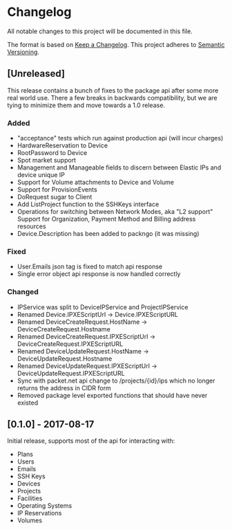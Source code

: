 # Changelog
All notable changes to this project will be documented in this file.

The format is based on [Keep a Changelog](http://keepachangelog.com/en/1.0.0/).
This project adheres to [Semantic Versioning](http://semver.org/spec/v2.0.0.html).

## [Unreleased]

This release contains a bunch of fixes to the package api after some more real
world use. There a few breaks in backwards compatibility, but we are tying to
minimize them and move towards a 1.0 release.

### Added
- "acceptance" tests which run against production api (will incur charges)
- HardwareReservation to Device
- RootPassword to Device
- Spot market support
- Management and Manageable fields to discern between Elastic IPs and device unique IP
- Support for Volume attachments to Device and Volume
- Support for ProvisionEvents
- DoRequest sugar to Client
- Add ListProject function to the SSHKeys interface
- Operations for switching between Network Modes, aka "L2 support"
  Support for Organization, Payment Method and Billing address resources
- Device.Description has been added to packngo (it was missing)

### Fixed
- User.Emails json tag is fixed to match api response
- Single error object api response is now handled correctly

### Changed
- IPService was split to DeviceIPService and ProjectIPService
- Renamed Device.IPXEScriptUrl -> Device.IPXEScriptURL
- Renamed DeviceCreateRequest.HostName -> DeviceCreateRequest.Hostname
- Renamed DeviceCreateRequest.IPXEScriptUrl -> DeviceCreateRequest.IPXEScriptURL
- Renamed DeviceUpdateRequest.HostName -> DeviceUpdateRequest.Hostname
- Renamed DeviceUpdateRequest.IPXEScriptUrl -> DeviceUpdateRequest.IPXEScriptURL
- Sync with packet.net api change to /projects/{id}/ips which no longer returns
  the address in CIDR form
- Removed package level exported functions that should have never existed

## [0.1.0] - 2017-08-17

Initial release, supports most of the api for interacting with:

- Plans
- Users
- Emails
- SSH Keys
- Devices
- Projects
- Facilities
- Operating Systems
- IP Reservations
- Volumes
